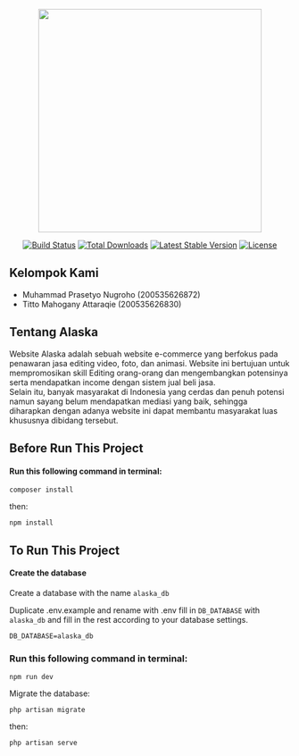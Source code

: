 <p align="center"><a href="https://laravel.com" target="_blank"><img src="https://raw.githubusercontent.com/laravel/art/master/logo-lockup/5%20SVG/2%20CMYK/1%20Full%20Color/laravel-logolockup-cmyk-red.svg" width="400"></a></p>

<p align="center">
<a href="https://travis-ci.org/laravel/framework"><img src="https://travis-ci.org/laravel/framework.svg" alt="Build Status"></a>
<a href="https://packagist.org/packages/laravel/framework"><img src="https://img.shields.io/packagist/dt/laravel/framework" alt="Total Downloads"></a>
<a href="https://packagist.org/packages/laravel/framework"><img src="https://img.shields.io/packagist/v/laravel/framework" alt="Latest Stable Version"></a>
<a href="https://packagist.org/packages/laravel/framework"><img src="https://img.shields.io/packagist/l/laravel/framework" alt="License"></a>
</p>

## Kelompok Kami
- Muhammad Prasetyo Nugroho (200535626872)
- Titto Mahogany Attaraqie  (200535626830)


## Tentang Alaska
Website Alaska adalah sebuah website e-commerce yang berfokus pada penawaran jasa editing video, foto, dan animasi. Website ini bertujuan untuk mempromosikan skill Editing orang-orang dan mengembangkan potensinya serta mendapatkan income dengan sistem jual beli jasa.
<br>
Selain itu, banyak masyarakat di Indonesia yang cerdas dan penuh potensi namun sayang belum mendapatkan mediasi yang baik, sehingga diharapkan dengan adanya website ini dapat membantu masyarakat luas khususnya dibidang tersebut.



## Before Run This Project

<h4>Run this following command in terminal: </h4>


```
composer install
```

then: 
```
npm install
```

## To Run This Project

<h4>Create the database </h4> 

Create a database with the name ```alaska_db```



Duplicate .env.example and rename with .env
fill in ``DB_DATABASE`` with ```alaska_db``` and fill in the rest according to your database settings.
```
DB_DATABASE=alaska_db
```

<h3>Run this following command in terminal: </h3> 


```
npm run dev
```

Migrate the database: 
```
php artisan migrate
```

then:
```
php artisan serve
```
